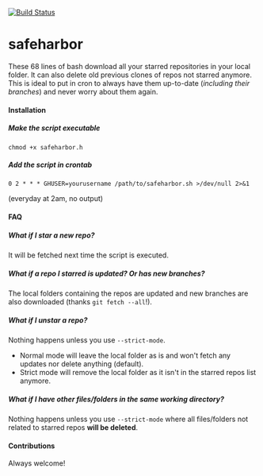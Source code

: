 [![Build Status](https://travis-ci.org/dvergeylen/safeharbor.svg?branch=master)](https://travis-ci.org/dvergeylen/safeharbor)

# safeharbor
These 68 lines of bash download all your starred repositories in your local folder. It can also delete old previous clones of repos not starred anymore. This is ideal to put in cron to always have them up-to-date (*including their branches*) and never worry about them again.

#### Installation

##### Make the script executable
`chmod +x safeharbor.h`

##### Add the script in crontab
`0 2 * * * GHUSER=yourusername /path/to/safeharbor.sh >/dev/null 2>&1`

(everyday at 2am, no output)

#### FAQ

##### What if I star a new repo?
It will be fetched next time the script is executed.

##### What if a repo I starred is updated? Or has new branches?
The local folders containing the repos are updated and new branches are also downloaded (thanks `git fetch --all`!).

##### What if I unstar a repo?
Nothing happens unless you use `--strict-mode`.

* Normal mode will leave the local folder as is and won't fetch any updates nor delete anything (default).
* Strict mode will remove the local folder as it isn't in the starred repos list anymore.

##### What if I have other files/folders in the same working directory?
Nothing happens unless you use `--strict-mode` where all files/folders not related to starred repos **will be deleted**.

#### Contributions
Always welcome!

